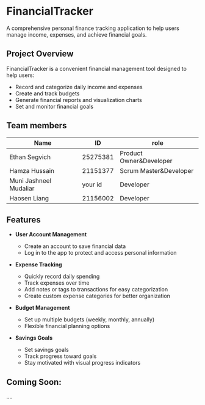 # FinancialTracker

A comprehensive personal finance tracking application to help users manage income, expenses, and achieve financial goals.

## Project Overview

FinancialTracker is a convenient financial management tool designed to help users:
- Record and categorize daily income and expenses
- Create and track budgets
- Generate financial reports and visualization charts
- Set and monitor financial goals

## Team members
| Name | ID | role |
|------|--------|------|
| Ethan Segvich | 25275381 | Product Owner&Developer |
| Hamza Hussain | 21151377 | Scrum Master&Developer |
| Muni Jashneel Mudaliar | your id | Developer |
| Haosen Liang | 21156002 | Developer |

## Features

- **User Account Management**
  - Create an account to save financial data
  - Log in to the app to protect and access personal information

- **Expense Tracking**
  - Quickly record daily spending
  - Track expenses over time
  - Add notes or tags to transactions for easy categorization
  - Create custom expense categories for better organization

- **Budget Management**
  - Set up multiple budgets (weekly, monthly, annually)
  - Flexible financial planning options

- **Savings Goals**
  - Set savings goals
  - Track progress toward goals
  - Stay motivated with visual progress indicators

## Coming Soon:
....
